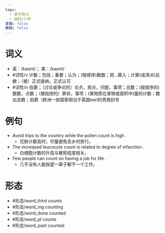 ```yaml
---
tags:
  - 首字母/C
  - 级别/小学
掌握: false
模糊: false
---
```

# 词义
- 英：/kaʊnt/； 美：/kaʊnt/
- #词性/v  计数；包括；重要；认为；(按顺序)数数；把…算入；计算(或清点)总数；（被）正式接纳，正式认可
- #词性/n  伯爵；（讨论或争论的）论点，观点，问题，事项；总数；(按顺序的)数数，点数；（被指控的）罪状，事项；(某物质在某物或面积中)量的计数；数出总数；伯爵（欧洲一些国家相当于英国earl的贵族封号
# 例句
- Avoid trips to the country while the pollen count is high .
	- 花粉计数高时，尽量避免去乡村旅行。
- The increased leucocyte count is related to degree of infarction .
	- 白细胞计数的升高与梗死程度相关。
- Few people can count on having a job for life .
	- 几乎没有人能指望一辈子都干一个工作。
# 形态
- #形态/word_third counts
- #形态/word_ing counting
- #形态/word_done counted
- #形态/word_pl counts
- #形态/word_past counted
